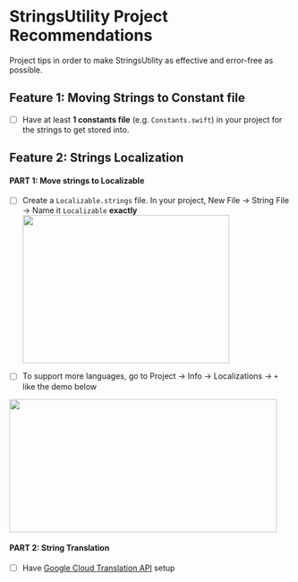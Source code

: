 # StringsUtility Project Recommendations
Project tips in order to make StringsUtility as effective and error-free as possible.

## Feature 1: Moving Strings to Constant file
- [ ] Have at least __1 constants file__ (e.g. ```Constants.swift```) in your project for the strings to get stored into.

## Feature 2: Strings Localization

#### PART 1: Move strings to Localizable
- [ ] Create a ```Localizable.strings``` file. In your project, New File -> String File -> Name it ```Localizable``` __exactly__
    <img src="https://github.com/SamuelFolledo/StringsUtility/blob/master/static/pics/localizableFile.png" width="369" height="265">

- [ ] To support more languages, go to Project -> Info -> Localizations -> ```+``` like the demo below
<img src="https://github.com/SamuelFolledo/StringsUtility/blob/master/static/gifs/multipleLocalizable.gif" width="478" height="238">

#### PART 2: String Translation
- [ ] Have [Google Cloud Translation API](https://console.cloud.google.com/apis/library/translate.googleapis.com?q=translation&project=go-makesite&folder&organizationId) setup